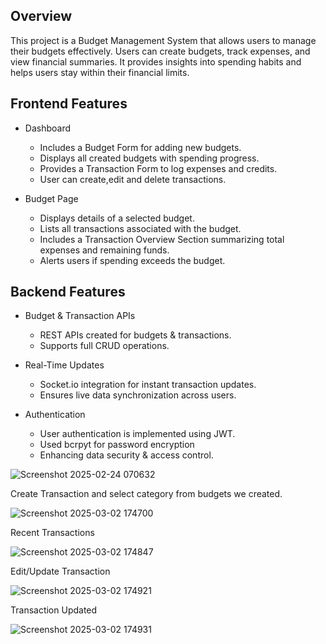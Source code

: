 ## Overview
This project is a Budget Management System that allows users to manage their budgets effectively. Users can create budgets, track expenses, and view financial summaries. It provides insights into spending habits and helps users stay within their financial limits.

## Frontend Features
  - Dashboard
    - Includes a Budget Form for adding new budgets.
    - Displays all created budgets with spending progress.
    - Provides a Transaction Form to log expenses and credits.
    - User can create,edit and delete transactions.
       
  - Budget Page
    - Displays details of a selected budget.
    - Lists all transactions associated with the budget.
    - Includes a Transaction Overview Section summarizing total expenses and remaining funds.
    - Alerts users if spending exceeds the budget.

## Backend Features
  - Budget & Transaction APIs
    - REST APIs created for budgets & transactions.
    - Supports full CRUD operations.
      
  - Real-Time Updates
    - Socket.io integration for instant transaction updates.
    - Ensures live data synchronization across users.

  - Authentication 
    - User authentication is implemented using JWT.
    - Used bcrpyt for password encryption
    - Enhancing data security & access control.

![Screenshot 2025-02-24 070632](https://github.com/user-attachments/assets/05ae79bf-4c9a-492b-83d7-a5ee108a8c1e)

Create Transaction and select category from budgets we created.
 
![Screenshot 2025-03-02 174700](https://github.com/user-attachments/assets/ac314db1-2b89-4373-ba20-9e0253c76a07)

Recent Transactions

![Screenshot 2025-03-02 174847](https://github.com/user-attachments/assets/89e54139-dc91-40b0-954e-1b1651aeece6)

Edit/Update Transaction

![Screenshot 2025-03-02 174921](https://github.com/user-attachments/assets/df5e145b-949e-4ef0-b319-5cbac5d9025b)

Transaction Updated

![Screenshot 2025-03-02 174931](https://github.com/user-attachments/assets/b3d9960a-13ab-4b8a-894a-228561c883a2)






